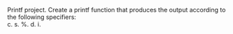 Printf project. 
Create a printf function that produces the output according to the following specifiers:  
c. 
s. 
%. 
d. 
i. 
